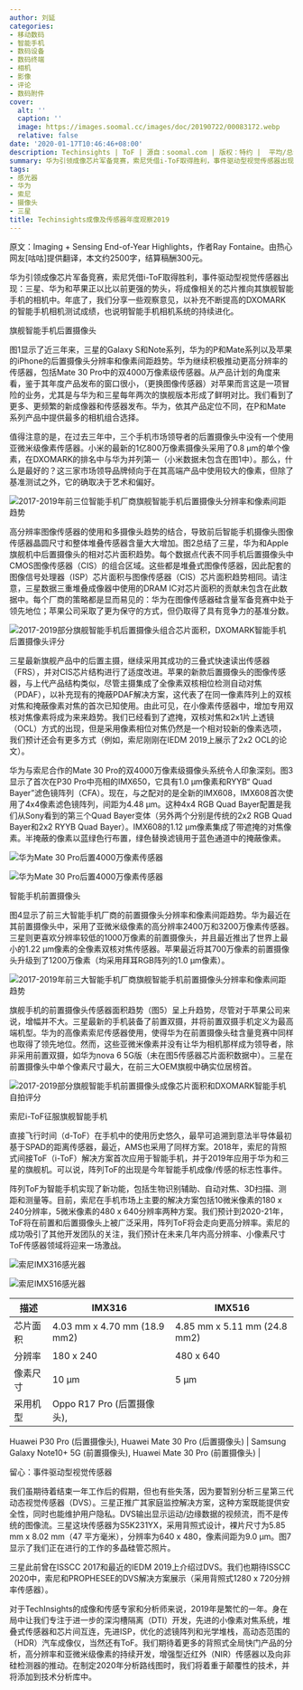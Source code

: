 ```yaml
---
author: 刘延
categories:
- 移动数码
- 智能手机
- 数码设备
- 数码终端
- 相机
- 影像
- 评论
- 数码附件
cover:
  alt: ''
  caption: ''
  image: https://images.soomal.cc/images/doc/20190722/00083172.webp
  relative: false
date: '2020-01-17T10:46:46+08:00'
description: Techinsights | ToF | 源自：soomal.com | 版权：特约 |  平均/总评分：08.50/51
summary: 华为引领成像芯片军备竞赛，索尼凭借i-ToF取得胜利，事件驱动型视觉传感器出现，三星、华为和苹果正以比以前更强的势头，将成像相关的芯片推向其旗舰智能手机的相机中。年底了，我们分享一些观察意见，以补充不断提高的DXOMARK的智能手机相机测试成绩，也说明智能手机相机系统的持续进化。
tags:
- 感光器
- 华为
- 索尼
- 摄像头
- 三星
title: Techinsights成像及传感器年度观察2019
---
```


原文：Imaging + Sensing End-of-Year Highlights，作者Ray Fontaine。由热心网友[咕咕]提供翻译，本文约2500字，结算稿酬300元。



华为引领成像芯片军备竞赛，索尼凭借i-ToF取得胜利，事件驱动型视觉传感器出现：三星、华为和苹果正以比以前更强的势头，将成像相关的芯片推向其旗舰智能手机的相机中。年底了，我们分享一些观察意见，以补充不断提高的DXOMARK的智能手机相机测试成绩，也说明智能手机相机系统的持续进化。



旗舰智能手机后置摄像头



图1显示了近三年来，三星的Galaxy  S和Note系列，华为的P和Mate系列以及苹果的iPhone的后置摄像头分辨率和像素间距趋势。华为继续积极推动更高分辨率的传感器，包括Mate 30 Pro中的双4000万像素级传感器。从产品计划的角度来看，鉴于其年度产品发布的窗口很小，（更换图像传感器）对苹果而言这是一项冒险的业务，尤其是与华为和三星每年两次的旗舰版本形成了鲜明对比。我们看到了更多、更频繁的新成像器和传感器发布。华为，依其产品定位不同，在P和Mate系列产品中提供最多的相机组合选择。



值得注意的是，在过去三年中，三个手机市场领导者的后置摄像头中没有一个使用亚微米级像素传感器。小米的最新的1亿800万像素摄像头采用了0.8 μm的单个像素，在DXOMARK的排名中与华为并列第一（小米数据未包含在图1中）。那么，什么是最好的？这三家市场领导品牌倾向于在其高端产品中使用较大的像素，但除了基准测试之外，它的确取决于艺术和偏好。



![2017-2019年前三位智能手机厂商旗舰智能手机后置摄像头分辨率和像素间距趋势](https://images.soomal.cc/images/doc/20200117/00086555.webp)



高分辨率图像传感器的使用和多摄像头趋势的结合，导致前后智能手机摄像头图像传感器晶圆尺寸和整体堆叠传感器含量大大增加。图2总结了三星，华为和Apple旗舰机中后置摄像头的相对芯片面积趋势。每个数据点代表不同手机后置摄像头中CMOS图像传感器（CIS）的组合区域。这些都是堆叠式图像传感器，因此配套的图像信号处理器（ISP）芯片面积与图像传感器（CIS）芯片面积趋势相同。请注意，三星数据三重堆叠成像器中使用的DRAM IC对芯片面积的贡献未包含在此数据中。每个厂商的策略都是显而易见的：华为在图像传感器硅含量军备竞赛中处于领先地位；苹果公司采取了更为保守的方式，但仍取得了具有竞争力的基准分数。



![2017-2019部分旗舰智能手机后置摄像头组合芯片面积，DXOMARK智能手机后置摄像头评分](https://images.soomal.cc/images/doc/20200117/00086556.webp)



三星最新旗舰产品中的后置主摄，继续采用其成功的三叠式快速读出传感器（FRS），并对CIS芯片结构进行了适度改进。苹果的新款后置摄像头的图像传感器，与上代产品结构类似，尽管主摄集成了全像素双核相位检测自动对焦（PDAF），以补充现有的掩蔽PDAF解决方案，这代表了在同一像素阵列上的双核对焦和掩蔽像素对焦的首次已知使用。由此可见，在小像素传感器中，增加专用双核对焦像素将成为来来趋势。我们已经看到了遮掩，双核对焦和2x1片上透镜（OCL）方式的出现，但是采用像素相位对焦仍然是一个相对较新的像素选项，我们预计还会有更多方式（例如，索尼刚刚在IEDM 2019上展示了2x2 OCL的论文）。



华为与索尼合作的Mate 30 Pro的双4000万像素级摄像头系统令人印象深刻。图3显示了首次在P30 Pro中亮相的IMX650，它具有1.0 μm像素和RYYB“ Quad Bayer”滤色镜阵列（CFA）。现在，与之配对的是全新的IMX608，IMX608首次使用了4x4像素滤色镜阵列，间距为4.48 μm。这种4x4 RGB Quad Bayer配置是我们从Sony看到的第三个Quad Bayer变体（另外两个分别是传统的2x2 RGB Quad Bayer和2x2 RYYB Quad Bayer）。IMX608的1.12 μm像素集成了带遮掩的对焦像素。半掩蔽的像素以蓝绿色行布置，绿色替换滤镜用于蓝色通道中的掩蔽像素。



![华为Mate 30 Pro后置4000万像素传感器](https://images.soomal.cc/images/doc/20200117/00086557.webp)



![华为Mate 30 Pro后置4000万像素传感器](https://images.soomal.cc/images/doc/20200117/00086558.webp)



智能手机前置摄像头



图4显示了前三大智能手机厂商的前置摄像头分辨率和像素间距趋势。华为最近在其前置摄像头中，采用了亚微米级像素的高分辨率2400万和3200万像素传感器。三星则更喜欢分辨率较低的1000万像素的前置摄像头，并且最近推出了世界上最小的1.22 μm像素的全像素双核对焦传感器。苹果最近将其700万像素的前置摄像头升级到了1200万像素（均采用拜耳RGB阵列的1.0 μm像素）。



![2017-2019年前三大智能手机厂商旗舰智能手机前置摄像头分辨率和像素间距趋势](https://images.soomal.cc/images/doc/20200117/00086559.webp)



旗舰手机的前置摄像头传感器面积趋势（图5）呈上升趋势，尽管对于苹果公司来说，增幅并不大。三星最新的手机装备了前置双摄，并将前置双摄手机定义为最高端机型。华为的高像素索尼传感器使用，使得华为在前置摄像头硅含量竞赛中同样也取得了领先地位。然而，这些亚微米像素并没有让华为相机那样成为领导者，除非采用前置双摄，如华为nova 6 5G版（未在图5传感器芯片面积数据中）。三星在前置摄像头中单个像素尺寸最大，在前三大OEM旗舰中确实位居榜首。



![2017-2019部分旗舰智能手机前置摄像头成像芯片面积和DXOMARK智能手机自拍评分](https://images.soomal.cc/images/doc/20200117/00086560.webp)



索尼i-ToF征服旗舰智能手机



直接飞行时间（d-ToF）在手机中的使用历史悠久，最早可追溯到意法半导体最初基于SPAD的距离传感器，最近，AMS也采用了同样方案。2018年，索尼的背照式间接ToF（i-ToF）解决方案首次应用于智能手机，并于2019年应用于华为和三星的旗舰机。可以说，阵列ToF的出现是今年智能手机成像/传感的标志性事件。



阵列ToF为智能手机实现了新功能，包括生物识别辅助、自动对焦、3D扫描、测距和测量等。目前，索尼在手机市场上主要的解决方案包括10微米像素的180 x 240分辨率，5微米像素的480  x 640分辨率两种方案。我们预计到2020-21年，ToF将在前置和后置摄像头上被广泛采用，阵列ToF将会走向更高分辨率。索尼的成功吸引了其他开发团队的关注，我们预计在未来几年内高分辨率、小像素尺寸ToF传感器领域将迎来一场激战。



![索尼IMX316感光器](https://images.soomal.cc/images/doc/20200117/00086561_01.webp)



![索尼IMX516感光器](https://images.soomal.cc/images/doc/20200117/00086562_01.webp)



| 描述 | IMX316 | IMX516 |
| --- | --- | --- |
| 芯片面积 | 4.03 mm x 4.70 mm (18.9 mm2) | 4.85 mm x 5.11 mm (24.8 mm2) |
| 分辨率 | 180 x 240 | 480 x 640 |
| 像素尺寸 | 10 μm | 5 μm |
| 采用机型 | Oppo R17 Pro (后置摄像头),
  Huawei P30 Pro (后置摄像头),
  Huawei Mate 30 Pro (后置摄像头) | Samsung Galaxy Note10+ 5G (前置摄像头),
  Huawei Mate 30 Pro (前置摄像头) |



留心：事件驱动型视觉传感器



我们虽期待着结束一年工作后的假期，但也有些失落，因为要暂别分析三星第三代动态视觉传感器（DVS）。三星正推广其家庭监控解决方案，这种方案既能提供安全性，同时也能维护用户隐私。DVS输出显示运动/边缘数据的视频流，而不是传统的图像流。三星这块传感器为S5K231YX，采用背照式设计，裸片尺寸为5.85 mm x 8.02 mm（47 平方毫米），分辨率为640 x 480，像素间距为9.0 μm。图7显示了我们正在进行的工作的多晶硅管芯照片。



三星此前曾在ISSCC 2017和最近的IEDM 2019上介绍过DVS。我们也期待ISSCC 2020中，索尼和PROPHESEE的DVS解决方案展示（采用背照式1280 x 720分辨率传感器）。



对于TechInsights的成像和传感专家和分析师来说，2019年是繁忙的一年。身在局中让我们专注于进一步的深沟槽隔离（DTI）开发，先进的小像素对焦系统，堆叠式传感器和芯片间互连，先进ISP，优化的滤镜阵列和光学堆栈，高动态范围的（HDR）汽车成像仪，当然还有ToF。我们期待着更多的背照式全局快门产品的分析，高分辨率和亚微米级像素的持续开发，增强型近红外（NIR）传感器以及向非硅检测器的推动。在制定2020年分析路线图时，我们将着重于颠覆性的技术，并将添加到技术分析库中。